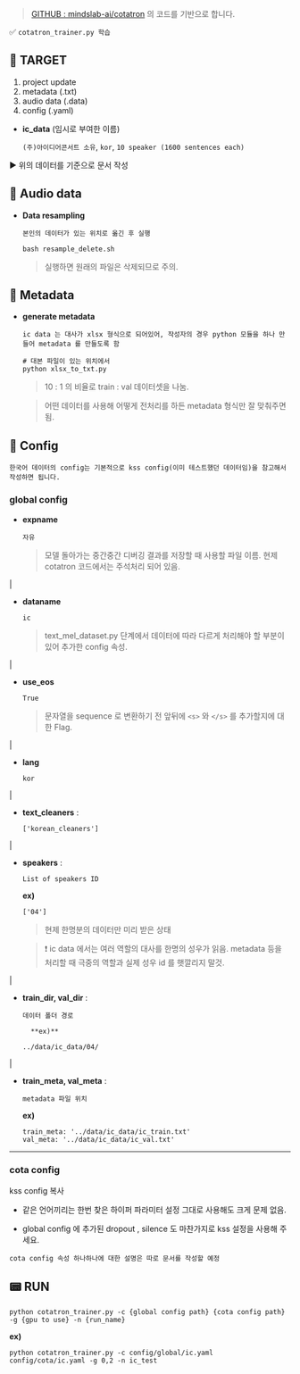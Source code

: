 > [GITHUB : mindslab-ai/cotatron](https://github.com/mindslab-ai/cotatron) 의 코드를 기반으로 합니다.

✅ `cotatron_trainer.py 학습`

## 🧿 TARGET
1. project update
2. metadata (.txt)
3. audio data (.data)
4. config (.yaml)

* **ic_data** (임시로 부여한 이름) 

	`(주)아이디어콘서트 소유`, `kor`, `10 speaker (1600 sentences each)`

▶ 위의 데이터를 기준으로 문서 작성

## 📣 Audio data
* **Data resampling**

	`본인의 데이터가 있는 위치로 옮긴 후 실행`
	```
	bash resample_delete.sh
	```
	> 실행하면 원래의 파일은 삭제되므로 주의.

## 📔 Metadata
* **generate metadata**

	`ic data 는 대사가 xlsx 형식으로 되어있어, 작성자의 경우 python 모듈을 하나 만들어 metadata 를 만들도록 함`
	```
	# 대본 파일이 있는 위치에서
	python xlsx_to_txt.py
	```
	> 10 : 1 의 비율로 train : val  데이터셋을 나눔.
	
	> 어떤 데이터를 사용해 어떻게 전처리를 하든 metadata 형식만 잘 맞춰주면 됨.

## 🧾 Config 
```
한국어 데이터의 config는 기본적으로 kss config(이미 테스트했던 데이터임)을 참고해서 작성하면 됩니다.
```

### global config
* **expname** 

	`자유`
	> 모델 돌아가는 중간중간 디버깅 결과를 저장할 때 사용할 파일 이름. 현제 cotatron 코드에서는 주석처리 되어 있음.

|
* **dataname** 
	
	`ic`
	>  text_mel_dataset.py 단계에서 데이터에 따라 다르게 처리해야 할 부분이 있어 추가한 config 속성.

|
* **use_eos** 
	
	`True`
	> 문자열을 sequence 로 변환하기 전 앞뒤에 `<s>` 와 `</s>` 를 추가할지에 대한 Flag. 
	
|
* **lang** 

	`kor`

|
* **text_cleaners** :

	`['korean_cleaners']`

|
* **speakers** :

	`List of speakers ID`

	**ex)**
	```
	['04']
	```
	> 현제 한명분의 데이터만 미리 받은 상태
	
	> ❗ ic data 에서는 여러 역할의 대사를 한명의 성우가 읽음. metadata 등을 처리할 때 극중의 역할과 실제 성우 id 를 햇깔리지 말것.

|
* **train_dir, val_dir** :

	`데이터 폴더 경로`
	
        **ex)**
	```
	../data/ic_data/04/
	```

|
* **train_meta, val_meta** :

	`metadata 파일 위치`
	
	**ex)**
	```
	train_meta: '../data/ic_data/ic_train.txt'
	val_meta: '../data/ic_data/ic_val.txt'

-----
### cota config

kss config 복사
* 같은 언어끼리는 한번 찾은 하이퍼 파라미터 설정 그대로 사용해도 크게 문제 없음. 

* global config 에 추가된 dropout , silence 도 마찬가지로 kss 설정을 사용해 주세요.

`cota config 속성 하나하나에 대한 설명은 따로 문서를 작성할 예정`

## 📟 RUN
```
python cotatron_trainer.py -c {global config path} {cota config path} -g {gpu to use} -n {run_name}
```
**ex)**
```
python cotatron_trainer.py -c config/global/ic.yaml config/cota/ic.yaml -g 0,2 -n ic_test
```
